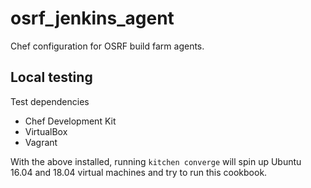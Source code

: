 # osrf_jenkins_agent

Chef configuration for OSRF build farm agents.

## Local testing

Test dependencies

* Chef Development Kit
* VirtualBox
* Vagrant

With the above installed, running `kitchen converge` will spin up Ubuntu 16.04 and 18.04 virtual machines and try to run this cookbook.



